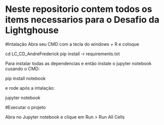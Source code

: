 # Neste repositorio contem todos os items necessarios para o Desafio da Lightghouse

#Intalação 
Abra seu CMD com a tecla do windows + R e coloque

cd LC_CD_AndreFrederick
pip install -r requirements.txt

Para instalar todas as dependencias e então instale o jupyter notebook cusando o CMD:

pip install notebook

e rode após a intalação:

jupyter notebook

#Executar o projeto

Abra no Jupyter notebook e clique em Run > Run All Cells



